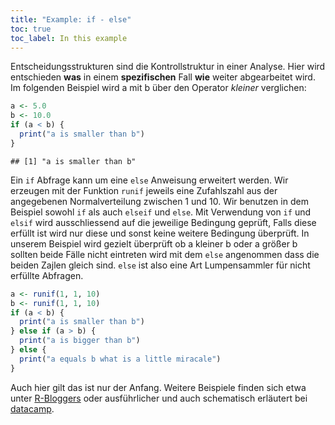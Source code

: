 ```yaml
---
title: "Example: if - else"
toc: true
toc_label: In this example
---
```


Entscheidungsstrukturen sind die Kontrollstruktur in einer Analyse. Hier wird entschieden **was** in einem **spezifischen** Fall **wie** weiter abgearbeitet wird. Im folgenden Beispiel wird a mit b über den Operator *kleiner* verglichen:

```r
a <- 5.0
b <- 10.0
if (a < b) {
  print("a is smaller than b")
}
```


```
## [1] "a is smaller than b"
```
Ein `if` Abfrage kann um eine `else` Anweisung erweitert werden. Wir erzeugen mit der Funktion `runif` jeweils eine Zufahlszahl aus der angegebenen Normalverteilung zwischen 1 und 10. Wir benutzen in dem Beispiel sowohl `if` als auch `elseif` und `else`. Mit Verwendung von `if` und `elsif` wird ausschliessend auf die jeweilige Bedingung geprüft, Falls diese erfüllt ist wird nur diese und sonst keine weitere Bedingung überprüft. In unserem Beispiel wird gezielt überprüft ob a kleiner b oder a größer b sollten beide Fälle nicht eintreten wird mit dem `else` angenommen dass die beiden Zajlen gleich sind. `else` ist also eine Art Lumpensammler für nicht erfüllte Abfragen.

```r
a <- runif(1, 1, 10)
b <- runif(1, 1, 10)
if (a < b) {
  print("a is smaller than b")
} else if (a > b) {
  print("a is bigger than b")
} else {
  print("a equals b what is a little miracale")
} 
```

Auch hier gilt das ist nur der Anfang. Weitere Beispiele finden sich etwa unter [R-Bloggers](https://www.r-bloggers.com/on-the-ifelse-function/) oder ausführlicher und auch schematisch erläutert bei [datacamp](https://www.datacamp.com/community/tutorials/conditionals-and-control-flow-in-r).



